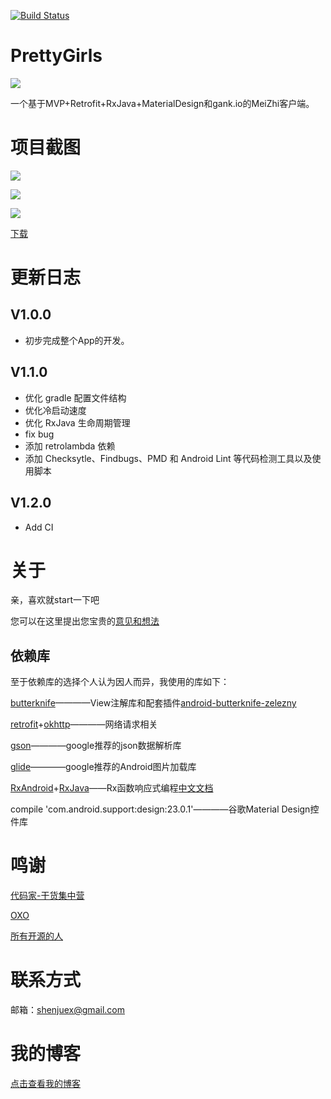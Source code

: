 [![Build Status](https://travis-ci.org/PleaseCallMeCoder/PrettyGirls.svg?branch=v1.2.0)](https://travis-ci.org/PleaseCallMeCoder/PrettyGirls)

# PrettyGirls

![](http://i.imgur.com/ommnZui.png)

一个基于MVP+Retrofit+RxJava+MaterialDesign和gank.io的MeiZhi客户端。

# 项目截图

![](http://i.imgur.com/T9U8g5b.jpg)

![](http://i.imgur.com/ivGy3ga.jpg)

![](http://i.imgur.com/HI3PipV.png)

[下载](https://github.com/PleaseCallMeCoder/PrettyGirls/releases/tag/v1.2.0)

# 更新日志

## V1.0.0

   - 初步完成整个App的开发。

## V1.1.0

   - 优化 gradle 配置文件结构
   - 优化冷启动速度
   - 优化 RxJava 生命周期管理
   - fix bug
   - 添加 retrolambda 依赖
   - 添加 Checksytle、Findbugs、PMD 和 Android Lint 等代码检测工具以及使用脚本

## V1.2.0

- Add  CI

# 关于

亲，喜欢就start一下吧

您可以在这里提出您宝贵的[意见和想法](https://github.com/PleaseCallMeCoder/PrettyGirls/issues)

## 依赖库

至于依赖库的选择个人认为因人而异，我使用的库如下：

[butterknife](http://jakewharton.github.io/butterknife/)————View注解库和配套插件[android-butterknife-zelezny](https://github.com/avast/android-butterknife-zelezny)

[retrofit](https://github.com/square/retrofit)+[okhttp](https://github.com/square/okhttp)————网络请求相关

[gson](https://github.com/google/gson)————google推荐的json数据解析库

[glide](https://github.com/bumptech/glide)————google推荐的Android图片加载库

[RxAndroid](https://github.com/ReactiveX/RxAndroid)+[RxJava](https://github.com/ReactiveX/RxJava/)——Rx函数响应式编程[中文文档](https://mcxiaoke.gitbooks.io/rxdocs/content/)

compile 'com.android.support:design:23.0.1'————谷歌Material Design控件库

# 鸣谢

[代码家-干货集中营](http://gank.io/)

[OXO](https://github.com/oxoooo/mr-mantou-android)

[所有开源的人](https://github.com)

# 联系方式

邮箱：<shenjuex@gmail.com>

# 我的博客

[点击查看我的博客](http://candy.renleicoder.com/)

